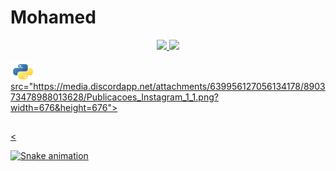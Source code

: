 # Mohamed
<div align="center">
  <a href="https://github.com/mohamedl">
  <img height="180em" src="https://github-readme-stats.vercel.app/api?username=mohamedl&show_icons=true&theme=dark&include_all_commits=true&count_private=True"/>
  <img height="180em" src="https://github-readme-stats.vercel.app/api/top-langs/?username=mohamedl&layout=compact&langs_count=7&theme=dark"/>
</div>
  <div style="display: inline_block"><br>
  <img align="center" alt="moh-Python" height="30" width="40" src="https://raw.githubusercontent.com/devicons/devicon/master/icons/python/python-original.svg">
src="https://media.discordapp.net/attachments/639956127056134178/890373478988013628/Publicacoes_Instagram_1_1.png?width=676&height=676">
</div>
  
  ##
 
<div> 
  <
 
  ![Snake animation](https://github.com/mohamedl/mohamedl/blob/output/github-contribution-grid-snake.svg)
 
</div>
